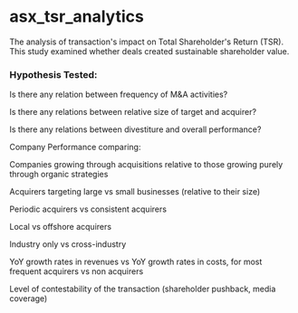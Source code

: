 # asx_tsr_analytics
The analysis of transaction's impact on Total Shareholder's Return (TSR). This study examined whether deals created sustainable shareholder value.

<h3>Hypothesis Tested:</h3>

Is there any relation between frequency of M&A activities?

Is there any relations between relative size of target and acquirer?

Is there any relations between divestiture and overall performance?

Company Performance comparing:

Companies growing through acquisitions relative to those growing purely through organic strategies 

Acquirers targeting large vs small businesses (relative to their size)

Periodic acquirers vs consistent acquirers 

Local vs offshore acquirers 

Industry only vs cross-industry

YoY growth rates in revenues vs YoY growth rates in costs, for most frequent acquirers vs non acquirers

Level of contestability of the transaction (shareholder pushback, media coverage)


